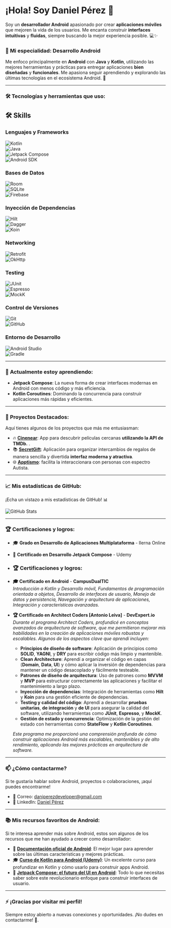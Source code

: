 # ¡Hola! Soy **Daniel Pérez** 👋

Soy un **desarrollador Android** apasionado por crear **aplicaciones móviles** que mejoren la vida de los usuarios. Me encanta construir **interfaces intuitivas** y **fluidas**, siempre buscando la mejor experiencia posible. 💻✨

### 📱 **Mi especialidad: Desarrollo Android** 

Me enfoco principalmente en **Android** con **Java** y **Kotlin**, utilizando las mejores herramientas y prácticas para entregar aplicaciones **bien diseñadas** y **funcionales**. Me apasiona seguir aprendiendo y explorando las últimas tecnologías en el ecosistema Android. 🚀

---

### 🛠️ **Tecnologías y herramientas que uso:**

## 🛠️ **Skills**

### Lenguajes y Frameworks  
![Kotlin](https://img.shields.io/badge/Kotlin-0095D5?style=for-the-badge&logo=kotlin&logoColor=white&labelColor=101010)  
![Java](https://img.shields.io/badge/Java-007396?style=for-the-badge&logo=java&logoColor=white&labelColor=101010)  
![Jetpack Compose](https://img.shields.io/badge/Jetpack_Compose-4285F4?style=for-the-badge&logo=jetpackcompose&logoColor=white&labelColor=101010)  
![Android SDK](https://img.shields.io/badge/Android_SDK-3DDC84?style=for-the-badge&logo=android&logoColor=white&labelColor=101010)  

### Bases de Datos  
![Room](https://img.shields.io/badge/Room-4285F4?style=for-the-badge&logo=sqlite&logoColor=white&labelColor=101010)  
![SQLite](https://img.shields.io/badge/SQLite-003B57?style=for-the-badge&logo=sqlite&logoColor=white&labelColor=101010)  
![Firebase](https://img.shields.io/badge/Firebase-FFCA28?style=for-the-badge&logo=firebase&logoColor=white&labelColor=101010)  

### Inyección de Dependencias  
![Hilt](https://img.shields.io/badge/Hilt-0078D7?style=for-the-badge&logo=dagger&logoColor=white&labelColor=101010)  
![Dagger](https://img.shields.io/badge/Dagger-FF5722?style=for-the-badge&logo=dagger&logoColor=white&labelColor=101010)  
![Koin](https://img.shields.io/badge/Koin-6DB33F?style=for-the-badge&logo=kotlin&logoColor=white&labelColor=101010)  

### Networking  
![Retrofit](https://img.shields.io/badge/Retrofit-0078D7?style=for-the-badge&logo=retrofit&logoColor=white&labelColor=101010)  
![OkHttp](https://img.shields.io/badge/OkHttp-5B5B5B?style=for-the-badge&logo=android&logoColor=white&labelColor=101010)  

### Testing  
![JUnit](https://img.shields.io/badge/JUnit-25A162?style=for-the-badge&logo=junit5&logoColor=white&labelColor=101010)  
![Espresso](https://img.shields.io/badge/Espresso-6DB33F?style=for-the-badge&logo=android&logoColor=white&labelColor=101010)  
![MockK](https://img.shields.io/badge/MockK-FF4785?style=for-the-badge&logo=kotlin&logoColor=white&labelColor=101010)  

### Control de Versiones  
![Git](https://img.shields.io/badge/Git-F05032?style=for-the-badge&logo=git&logoColor=white&labelColor=101010)  
![GitHub](https://img.shields.io/badge/GitHub-181717?style=for-the-badge&logo=github&logoColor=white&labelColor=101010)  

### Entorno de Desarrollo  
![Android Studio](https://img.shields.io/badge/Android_Studio-3DDC84?style=for-the-badge&logo=androidstudio&logoColor=white&labelColor=101010)  
![Gradle](https://img.shields.io/badge/Gradle-02303A?style=for-the-badge&logo=gradle&logoColor=white&labelColor=101010)  


---

### 🌱 **Actualmente estoy aprendiendo:**
- **Jetpack Compose**: La nueva forma de crear interfaces modernas en Android con menos código y más eficiencia.
- **Kotlin Coroutines**: Dominando la concurrencia para construir aplicaciones más rápidas y eficientes.

---

### 🚀 **Proyectos Destacados:**

Aquí tienes algunos de los proyectos que más me entusiasman:

- 🔥 [**Cinenear**](https://github.com/Dedany/Cinenear): App para descubrir películas cercanas **utilizando la API de TMDb.** .
- 📚 [**SecretGift**](https://github.com/Dedany/SecretGift): Aplicación para organizar intercambios de regalos de manera sencilla y divertida **interfaz moderna y atractiva**.
- 🌐 [**Apptismo**](https://github.com/Dedany/Apptismo): facilita la interaccionara con personas con espectro Autista.

---

### 📈 **Mis estadísticas de GitHub:**

¡Echa un vistazo a mis estadísticas de GitHub! 📊

![GitHub Stats]([https://github-readme-stats.vercel.app/api?username=tu_usuario&show_icons=true&count_private=true&hide_title=true&theme=dark](https://github-readme-stats.vercel.app/api?username=Dedany&show_icons=true&count_private=true&hide_title=true&theme=dark))

---

### 🏆 **Certificaciones y logros:**

- 🎓 **Grado en Desarrollo de Aplicaciones Multiplataforma** - Ilerna Online
- 🏅 **Certificado en Desarrollo Jetpack Compose** - Udemy

- ### 🏆 **Certificaciones y logros:**

- **🎓 Certificado en Android** - **CampusDualTIC**  
   _Introducción a Kotlin y Desarrollo móvil, Fundamentos de programación orientada a objetos, Desarrollo de interfaces de usuario, Manejo de datos y persistencia, Navegación y arquitectura de aplicaciones, Integración y características avanzadas._

- **🏆 Certificado en Architect Coders [Antonio Leiva]** - **DevExpert.io**  
   _Durante el programa Architect Coders, profundicé en conceptos avanzados de arquitectura de software, que me permitieron mejorar mis habilidades en la creación de aplicaciones móviles robustas y escalables. Algunos de los aspectos clave que aprendí incluyen:_

   - **Principios de diseño de software**: Aplicación de principios como **SOLID**, **YAGNI**, y **DRY** para escribir código más limpio y mantenible.
   - **Clean Architecture**: Aprendí a organizar el código en capas (**Domain**, **Data**, **UI**) y cómo aplicar la inversión de dependencias para mantener un código desacoplado y fácilmente testeable.
   - **Patrones de diseño de arquitectura**: Uso de patrones como **MVVM** y **MVP** para estructurar correctamente las aplicaciones y facilitar el mantenimiento a largo plazo.
   - **Inyección de dependencias**: Integración de herramientas como **Hilt** y **Koin** para una gestión eficiente de dependencias.
   - **Testing y calidad del código**: Aprendí a desarrollar **pruebas unitarias**, **de integración** y **de UI** para asegurar la calidad del software, utilizando herramientas como **JUnit**, **Espresso**, y **MockK**.
   - **Gestión de estado y concurrencia**: Optimización de la gestión del estado con herramientas como **StateFlow** y **Kotlin Coroutines**.

   _Este programa me proporcionó una comprensión profunda de cómo construir aplicaciones Android más escalables, mantenibles y de alto rendimiento, aplicando las mejores prácticas en arquitectura de software._

---

### 📫 **¿Cómo contactarme?**  
Si te gustaría hablar sobre Android, proyectos o colaboraciones, ¡aquí puedes encontrarme!

- 📧 Correo: [daniperezdeveloper@gmail.com](mailto:daniperezdeveloper@gmail.com)
- 💼 LinkedIn: [Daniel Pérez](https://www.linkedin.com/in/daniel-pérez-78068154/)

---

### 📚 **Mis recursos favoritos de Android:**

Si te interesa aprender más sobre Android, estos son algunos de los recursos que me han ayudado a crecer como desarrollador:

- 📘 [**Documentación oficial de Android**](https://developer.android.com): El mejor lugar para aprender sobre las últimas características y mejores prácticas.
- 🎓 [**Curso de Kotlin para Android (Udemy)**](https://www.udemy.com/course/kotlin-para-android/): Un excelente curso para profundizar en Kotlin y cómo usarlo para construir apps Android.
- 📱 [**Jetpack Compose: el futuro del UI en Android**](https://developer.android.com/jetpack/compose): Todo lo que necesitas saber sobre este revolucionario enfoque para construir interfaces de usuario.

---

### ⚡ **¡Gracias por visitar mi perfil!**  
Siempre estoy abierto a nuevas conexiones y oportunidades. ¡No dudes en contactarme! 🚀. 

